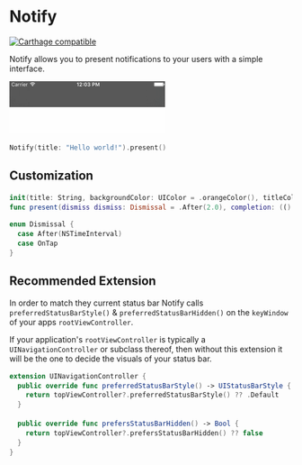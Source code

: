 # Notify

[![Carthage compatible](https://img.shields.io/badge/Carthage-compatible-4BC51D.svg?style=flat)](https://github.com/Carthage/Carthage)

Notify allows you to present notifications to your users with a simple interface.

![Hello](https://github.com/vdka/Notify/blob/master/Resources/Hello.gif)

```swift
Notify(title: "Hello world!").present()
```

## Customization

```swift
init(title: String, backgroundColor: UIColor = .orangeColor(), titleColor: UIColor = Notify.currentStatusBarTextColor, font: UIFont = .boldSystemFontOfSize(12))
func present(dismiss dismiss: Dismissal = .After(2.0), completion: (() -> Void)? = nil)
```

```swift
enum Dismissal {
  case After(NSTimeInterval)
  case OnTap
}
```

## Recommended Extension

In order to match they current status bar Notify calls `preferredStatusBarStyle()` & `preferredStatusBarHidden()` on the `keyWindow` of your apps `rootViewController`.

If your application's `rootViewController` is typically a `UINavigationController` or subclass thereof, then without this extension it will be the one to decide the visuals of your status bar.

```swift
extension UINavigationController {
  public override func preferredStatusBarStyle() -> UIStatusBarStyle {
    return topViewController?.preferredStatusBarStyle() ?? .Default
  }

  public override func prefersStatusBarHidden() -> Bool {
    return topViewController?.prefersStatusBarHidden() ?? false
  }
}
```

